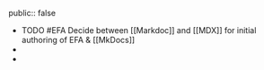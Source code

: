 public:: false

- TODO #EFA Decide between [[Markdoc]] and [[MDX]] for initial authoring of EFA & [[MkDocs]]
-
-